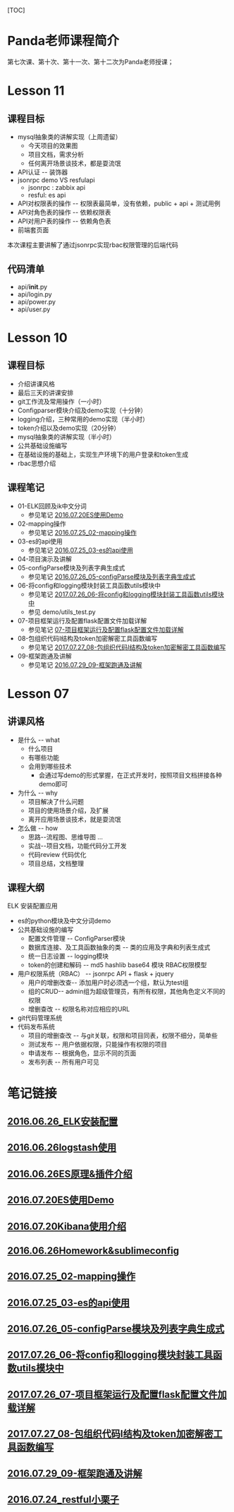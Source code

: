 [TOC]
# Panda老师课程简介
第七次课、第十次、第十一次、第十二次为Panda老师授课；

# Lesson 11
## 课程目标

+ mysql抽象类的讲解实现（上周遗留）
    + 今天项目的效果图
    + 项目文档，需求分析
    + 任何离开场景谈技术，都是耍流氓
+ API认证 -- 装饰器
+ jsonrpc demo VS resfulapi
    + jsonrpc : zabbix api
    + resful: es api
+ API对权限表的操作 -- 权限表最简单，没有依赖，public + api + 测试用例
+ API对角色表的操作 -- 依赖权限表
+ API对用户表的操作 -- 依赖角色表
+ 前端套页面

本次课程主要讲解了通过jsonrpc实现rbac权限管理的后端代码

## 代码清单
+ api/__init__.py
+ api/login.py
+ api/power.py
+ api/user.py

# Lesson 10

## 课程目标

+ 介绍讲课风格
+ 最后三天的讲课安排
+ git工作流及常用操作（一小时）
+ Configparser模块介绍及demo实现（十分钟）
+ logging介绍，三种常用的demo实现（半小时）
+ token介绍以及demo实现（20分钟）
+ mysql抽象类的讲解实现（半小时）
+ 公共基础设施编写
+ 在基础设施的基础上，实现生产环境下的用户登录和token生成 
+ rbac思想介绍

## 课程笔记

+ 01-ELK回顾及ik中文分词
    + 参见笔记  [2016.07.20ES使用Demo](document/note/2016.07.20ES使用Demo.md)
+ 02-mapping操作
    + 参见笔记  [2016.07.25_02-mapping操作](document/note/2016.07.25_02-mapping操作.md)
+ 03-es的api使用
    + 参见笔记  [2016.07.25_03-es的api使用](document/note/2016.07.25_03-es的api使用.md)
+ 04-项目演示及讲解
+ 05-configParse模块及列表字典生成式
    + 参见笔记  [2016.07.26_05-configParse模块及列表字典生成式](document/note/2016.07.26_05-configParse模块及列表字典生成式.md)
+ 06-将config和logging模块封装工具函数utils模块中
    + 参见笔记  [2017.07.26_06-将config和logging模块封装工具函数utils模块中](document/note/2017.07.26_06-将config和logging模块封装工具函数utils模块中.md)
    + 参见 demo/utils_test.py
+ 07-项目框架运行及配置flask配置文件加载详解
    + 参见笔记  [07-项目框架运行及配置flask配置文件加载详解](document/note/07-项目框架运行及配置flask配置文件加载详解.md)
+ 08-包组织代码I结构及token加密解密工具函数编写
    + 参见笔记 [2017.07.27_08-包组织代码I结构及token加密解密工具函数编写](document/note/2017.07.27_08-包组织代码I结构及token加密解密工具函数编写.md)
+ 09-框架跑通及讲解
    + 参见笔记 [2016.07.29_09-框架跑通及讲解](document/note/2016.07.29_09-框架跑通及讲解.md)

# Lesson 07
## 讲课风格

+ 是什么 -- what
    + 什么项目
    + 有哪些功能
    + 会用到哪些技术 
        + 会通过写demo的形式掌握，在正式开发时，按照项目文档拼接各种demo即可
+ 为什么 -- why
    + 项目解决了什么问题
    + 项目的使用场景介绍，及扩展
    + 离开应用场景谈技术，就是耍流氓
+ 怎么做 -- how
    + 思路--流程图、思维导图 ...
    + 实战--项目文档，功能代码分工开发
    + 代码review 代码优化
    + 项目总结，文档整理


## 课程大纲
ELK 安装配置应用

+ es的python模块及中文分词demo
+ 公共基础设施的编写
    + 配置文件管理 -- ConfigParser模块
    + 数据库连接、及工具函数抽象的类 -- 类的应用及字典和列表生成式
    + 统一日志设置 -- logging模块
    + token的创建和解码 -- md5 hashlib base64 模块 RBAC权限模型
+ 用户权限系统（RBAC） -- jsonrpc API + flask + jquery
    + 用户的增删改查-- 添加用户时必须选一个组，默认为test组
    + 组的CRUD-- admin组为超级管理员，有所有权限，其他角色定义不同的权限
    + 增删查改 -- 权限名称对应相应的URL
+ git代码管理系统
+ 代码发布系统
    + 项目的增删查改 -- 与git关联，权限和项目同表，权限不细分，简单些
    + 测试发布 -- 用户依据权限，只能操作有权限的项目
    + 申请发布 -- 根据角色，显示不同的页面
    + 发布列表 -- 所有用户可见



# 笔记链接
## [2016.06.26_ELK安装配置](document/note/2016.06.26_ELK安装配置.md)
## [2016.06.26logstash使用](document/note/2016.06.26logstash使用.md)
## [2016.06.26ES原理&插件介绍](document/note/2016.06.26ES原理&插件介绍.md)
## [2016.07.20ES使用Demo](document/note/2016.07.20ES使用Demo.md)
## [2016.07.20Kibana使用介绍](document/note/2016.07.20Kibana使用介绍.md)
## [2016.06.26Homework&sublimeconfig](document/note/2016.06.26Homework&sublimeconfig.md)
## [2016.07.25_02-mapping操作](document/note/2016.07.25_02-mapping操作.md)
## [2016.07.25_03-es的api使用](document/note/2016.07.25_03-es的api使用.md)
## [2016.07.26_05-configParse模块及列表字典生成式](document/note/2016.07.26_05-configParse模块及列表字典生成式.md)
## [2017.07.26_06-将config和logging模块封装工具函数utils模块中](document/note/2017.07.26_06-将config和logging模块封装工具函数utils模块中.md)
## [2017.07.26_07-项目框架运行及配置flask配置文件加载详解](document/note/2017.07.26_07-项目框架运行及配置flask配置文件加载详解.md)
## [2017.07.27_08-包组织代码I结构及token加密解密工具函数编写](document/note/2017.07.27_08-包组织代码I结构及token加密解密工具函数编写.md)
## [2016.07.29_09-框架跑通及讲解](document/note/2016.07.29_09-框架跑通及讲解.md)
## [2016.07.24_restful小栗子](document/note/2016.07.24_restful小栗子.md)







